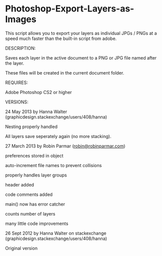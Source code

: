 Photoshop-Export-Layers-as-Images
=================================

This script allows you to export your layers as individual JPGs / PNGs at a speed much faster than the built-in script from adobe.



DESCRIPTION:

Saves each layer in the active document to a PNG or JPG file named after the layer. 

These files will be created in the current document folder.


REQUIRES: 

Adobe Photoshop CS2 or higher

VERSIONS:


24 May 2013 by Hanna Walter  (graphicdesign.stackexchange/users/408/hanna)

  Nesting properly handled
  
  All layers save seperately again (no more stacking).


27 March 2013 by Robin Parmar (robin@robinparmar.com)

preferences stored in object

auto-increment file names to prevent collisions

properly handles layer groups

header added

code comments added

main() now has error catcher

counts number of layers

many little code improvements


26 Sept 2012 by Hanna Walter on stackexchange (graphicdesign.stackexchange/users/408/hanna)

Original version

